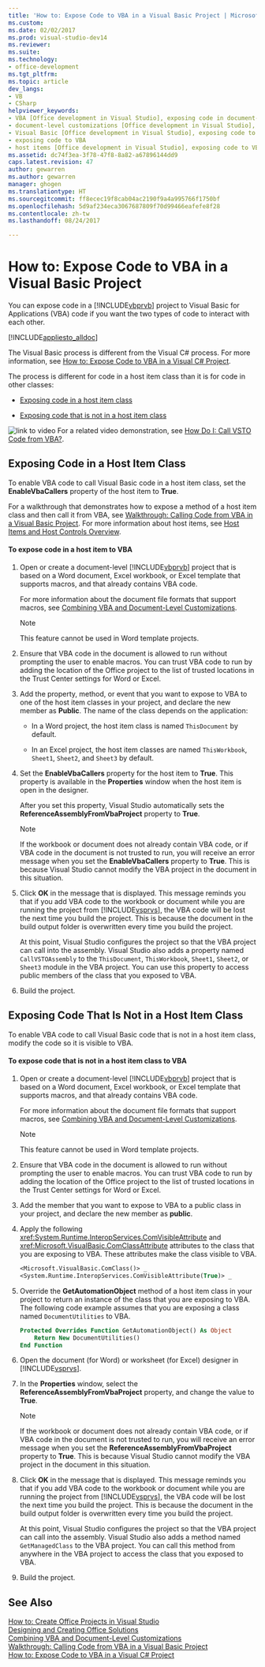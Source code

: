 ```yaml
---
title: 'How to: Expose Code to VBA in a Visual Basic Project | Microsoft Docs'
ms.custom: 
ms.date: 02/02/2017
ms.prod: visual-studio-dev14
ms.reviewer: 
ms.suite: 
ms.technology:
- office-development
ms.tgt_pltfrm: 
ms.topic: article
dev_langs:
- VB
- CSharp
helpviewer_keywords:
- VBA [Office development in Visual Studio], exposing code in document-level customizations
- document-level customizations [Office development in Visual Studio], exposing code
- Visual Basic [Office development in Visual Studio], exposing code to VBA
- exposing code to VBA
- host items [Office development in Visual Studio], exposing code to VBA
ms.assetid: dc74f3ea-3f78-47f8-8a82-a67896144dd9
caps.latest.revision: 47
author: gewarren
ms.author: gewarren
manager: ghogen
ms.translationtype: HT
ms.sourcegitcommit: ff8ecec19f8cab04ac2190f9a4a995766f1750bf
ms.openlocfilehash: 5d9af234eca3067687809f70d99466eafefe8f28
ms.contentlocale: zh-tw
ms.lasthandoff: 08/24/2017

---
```

# <a name="how-to-expose-code-to-vba-in-a-visual-basic-project"></a>How to: Expose Code to VBA in a Visual Basic Project
  You can expose code in a [!INCLUDE[vbprvb](../sharepoint/includes/vbprvb-md.md)] project to Visual Basic for Applications (VBA) code if you want the two types of code to interact with each other.  
  
 [!INCLUDE[appliesto_alldoc](../vsto/includes/appliesto-alldoc-md.md)]  
  
 The Visual Basic process is different from the Visual C# process. For more information, see [How to: Expose Code to VBA in a Visual C&#35; Project](../vsto/how-to-expose-code-to-vba-in-a-visual-csharp-project.md).  
  
 The process is different for code in a host item class than it is for code in other classes:  
  
-   [Exposing code in a host item class](#HostItemCode)  
  
-   [Exposing code that is not in a host item class](#NonHostItem)  
  
 ![link to video](../vsto/media/playvideo.gif "link to video") For a related video demonstration, see [How Do I: Call VSTO Code from VBA?](http://go.microsoft.com/fwlink/?LinkId=136757).  
  
##  <a name="HostItemCode"></a> Exposing Code in a Host Item Class  
 To enable VBA code to call Visual Basic code in a host item class, set the **EnableVbaCallers** property of the host item to **True**.  
  
 For a walkthrough that demonstrates how to expose a method of a host item class and then call it from VBA, see [Walkthrough: Calling Code from VBA in a Visual Basic Project](../vsto/walkthrough-calling-code-from-vba-in-a-visual-basic-project.md). For more information about host items, see [Host Items and Host Controls Overview](../vsto/host-items-and-host-controls-overview.md).  
  
#### <a name="to-expose-code-in-a-host-item-to-vba"></a>To expose code in a host item to VBA  
  
1.  Open or create a document-level [!INCLUDE[vbprvb](../sharepoint/includes/vbprvb-md.md)] project that is based on a Word document, Excel workbook, or Excel template that supports macros, and that already contains VBA code.  
  
     For more information about the document file formats that support macros, see [Combining VBA and Document-Level Customizations](../vsto/combining-vba-and-document-level-customizations.md).  
  
    > [!NOTE]  
    >  This feature cannot be used in Word template projects.  
  
2.  Ensure that VBA code in the document is allowed to run without prompting the user to enable macros. You can trust VBA code to run by adding the location of the Office project to the list of trusted locations in the Trust Center settings for Word or Excel.  
  
3.  Add the property, method, or event that you want to expose to VBA to one of the host item classes in your project, and declare the new member as **Public**. The name of the class depends on the application:  
  
    -   In a Word project, the host item class is named `ThisDocument` by default.  
  
    -   In an Excel project, the host item classes are named `ThisWorkbook`, `Sheet1`, `Sheet2`, and `Sheet3` by default.  
  
4.  Set the **EnableVbaCallers** property for the host item to **True**. This property is available in the **Properties** window when the host item is open in the designer.  
  
     After you set this property, Visual Studio automatically sets the **ReferenceAssemblyFromVbaProject** property to **True**.  
  
    > [!NOTE]  
    >  If the workbook or document does not already contain VBA code, or if VBA code in the document is not trusted to run, you will receive an error message when you set the **EnableVbaCallers** property to **True**. This is because Visual Studio cannot modify the VBA project in the document in this situation.  
  
5.  Click **OK** in the message that is displayed. This message reminds you that if you add VBA code to the workbook or document while you are running the project from [!INCLUDE[vsprvs](../sharepoint/includes/vsprvs-md.md)], the VBA code will be lost the next time you build the project. This is because the document in the build output folder is overwritten every time you build the project.  
  
     At this point, Visual Studio configures the project so that the VBA project can call into the assembly. Visual Studio also adds a property named `CallVSTOAssembly` to the `ThisDocument`, `ThisWorkbook`, `Sheet1`, `Sheet2`, or `Sheet3` module in the VBA project. You can use this property to access public members of the class that you exposed to VBA.  
  
6.  Build the project.  
  
##  <a name="NonHostItem"></a> Exposing Code That Is Not in a Host Item Class  
 To enable VBA code to call Visual Basic code that is not in a host item class, modify the code so it is visible to VBA.  
  
#### <a name="to-expose-code-that-is-not-in-a-host-item-class-to-vba"></a>To expose code that is not in a host item class to VBA  
  
1.  Open or create a document-level [!INCLUDE[vbprvb](../sharepoint/includes/vbprvb-md.md)] project that is based on a Word document, Excel workbook, or Excel template that supports macros, and that already contains VBA code.  
  
     For more information about the document file formats that support macros, see [Combining VBA and Document-Level Customizations](../vsto/combining-vba-and-document-level-customizations.md).  
  
    > [!NOTE]  
    >  This feature cannot be used in Word template projects.  
  
2.  Ensure that VBA code in the document is allowed to run without prompting the user to enable macros. You can trust VBA code to run by adding the location of the Office project to the list of trusted locations in the Trust Center settings for Word or Excel.  
  
3.  Add the member that you want to expose to VBA to a public class in your project, and declare the new member as **public**.  
  
4.  Apply the following <xref:System.Runtime.InteropServices.ComVisibleAttribute> and <xref:Microsoft.VisualBasic.ComClassAttribute> attributes to the class that you are exposing to VBA. These attributes make the class visible to VBA.  
  
    ```vb  
    <Microsoft.VisualBasic.ComClass()> _  
    <System.Runtime.InteropServices.ComVisibleAttribute(True)> _  
    ```  
  
5.  Override the **GetAutomationObject** method of a host item class in your project to return an instance of the class that you are exposing to VBA. The following code example assumes that you are exposing a class named `DocumentUtilities` to VBA.  
  
    ```vb  
    Protected Overrides Function GetAutomationObject() As Object  
        Return New DocumentUtilities()  
    End Function  
    ```  
  
6.  Open the document (for Word) or worksheet (for Excel) designer in [!INCLUDE[vsprvs](../sharepoint/includes/vsprvs-md.md)].  
  
7.  In the **Properties** window, select the **ReferenceAssemblyFromVbaProject** property, and change the value to **True**.  
  
    > [!NOTE]  
    >  If the workbook or document does not already contain VBA code, or if VBA code in the document is not trusted to run, you will receive an error message when you set the **ReferenceAssemblyFromVbaProject** property to **True**. This is because Visual Studio cannot modify the VBA project in the document in this situation.  
  
8.  Click **OK** in the message that is displayed. This message reminds you that if you add VBA code to the workbook or document while you are running the project from [!INCLUDE[vsprvs](../sharepoint/includes/vsprvs-md.md)], the VBA code will be lost the next time you build the project. This is because the document in the build output folder is overwritten every time you build the project.  
  
     At this point, Visual Studio configures the project so that the VBA project can call into the assembly. Visual Studio also adds a method named `GetManagedClass` to the VBA project. You can call this method from anywhere in the VBA project to access the class that you exposed to VBA.  
  
9. Build the project.  
  
## <a name="see-also"></a>See Also  
 [How to: Create Office Projects in Visual Studio](../vsto/how-to-create-office-projects-in-visual-studio.md)   
 [Designing and Creating Office Solutions](../vsto/designing-and-creating-office-solutions.md)   
 [Combining VBA and Document-Level Customizations](../vsto/combining-vba-and-document-level-customizations.md)   
 [Walkthrough: Calling Code from VBA in a Visual Basic Project](../vsto/walkthrough-calling-code-from-vba-in-a-visual-basic-project.md)   
 [How to: Expose Code to VBA in a Visual C&#35; Project](../vsto/how-to-expose-code-to-vba-in-a-visual-csharp-project.md)  
  
  
